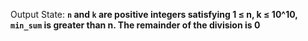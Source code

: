 Output State: **`n` and `k` are positive integers satisfying 1 ≤ n, k ≤ 10^10, `min_sum` is greater than n. The remainder of the division is 0**